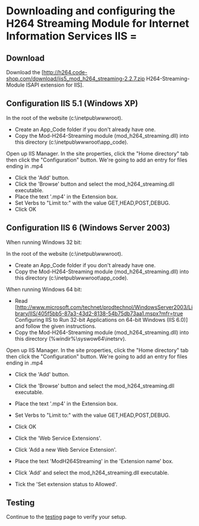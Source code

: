 # Downloading and configuring the H264 Streaming Module for Internet Information Services IIS =

## Download

Download the
[http://h264.code-shop.com/download/iis5_mod_h264_streaming-2.2.7.zip
H264-Streaming-Module ISAPI extension for IIS].

## Configuration IIS 5.1 (Windows XP)

In the root of the website (c:\inetpub\wwwroot).

  - Create an App_Code folder if you don't already have one.
  - Copy the Mod-H264-Streaming module (mod_h264_streaming.dll) into this
    directory (c:\inetpub\wwwroot\app_code).

Open up IIS Manager. In the site properties, click the "Home directory" tab then
click the "Configuration" button. We're going to add an entry for files ending
in .mp4

  - Click the 'Add' button.
  - Click the 'Browse' button and select the mod_h264_streaming.dll executable.
  - Place the text '.mp4' in the Extension box.
  - Set Verbs to "Limit to:" with the value GET,HEAD,POST,DEBUG.
  - Click OK

## Configuration IIS 6 (Windows Server 2003)

When running Windows 32 bit:

In the root of the website (c:\inetpub\wwwroot).

  - Create an App_Code folder if you don't already have one.
  - Copy the Mod-H264-Streaming module (mod_h264_streaming.dll) into this
    directory (c:\inetpub\wwwroot\app_code).

When running Windows 64 bit:

  - Read
    [http://www.microsoft.com/technet/prodtechnol/WindowsServer2003/Library/IIS/405f5bb5-87a3-43d2-8138-54b75db73aa1.mspx?mfr=true
Configuring IIS to Run 32-bit Applications on 64-bit Windows (IIS 6.0)] and
follow the given instructions.
  - Copy the Mod-H264-Streaming module (mod_h264_streaming.dll) into this
    directory (%windir%\syswow64\inetsrv).

Open up IIS Manager. In the site properties, click the "Home directory" tab then
click the "Configuration" button. We're going to add an entry for files ending
in .mp4

  - Click the 'Add' button.
  - Click the 'Browse' button and select the mod_h264_streaming.dll executable.
  - Place the text '.mp4' in the Extension box.
  - Set Verbs to "Limit to:" with the value GET,HEAD,POST,DEBUG.
  - Click OK

  - Click the 'Web Service Extensions'.
  - Click 'Add a new Web Service Extension'.
  - Place the text 'ModH264Streaming' in the 'Extension name' box.
  - Click 'Add' and select the mod_h264_streaming.dll executable.
  - Tick the 'Set extension status to Allowed'.

## Testing

Continue to the [testing](/wiki:Mod-H264-Streaming-Testing-Version2/) page to
verify your setup.

